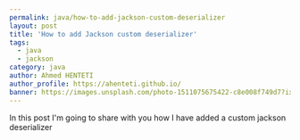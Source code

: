 ```yaml
---
permalink: java/how-to-add-jackson-custom-deserializer
layout: post
title: 'How to add Jackson custom deserializer'
tags:
  - java
  - jackson
category: java
author: Ahmed HENTETI
author_profile: https://ahenteti.github.io/
banner: https://images.unsplash.com/photo-1511075675422-c8e008f749d7?ixlib=rb-1.2.1&ixid=eyJhcHBfaWQiOjEyMDd9&auto=format&fit=crop&w=1054&q=80
---
```


In this post I'm going to share with you how I have added a custom jackson deserializer
